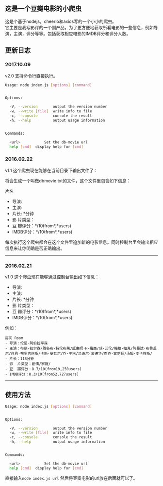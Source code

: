 ## 这是一个豆瓣电影的小爬虫

这是个基于nodejs，cheerio和axios写的一个小小的爬虫。  
它主要是我写影评的一个副产品，为了更方便地获取所看电影的一些信息，例如导演，主演，评分等等。包括获取相应电影的IMDB评分和评分人数。

## 更新日志

### 2017.10.09

v2.0 支持命令行直接执行。

```bash
Usage: node index.js [options] [command]


Options:

  -V, --version       output the version number
  -w, --write [file]  write info to file
  -c, --console       console the result
  -h, --help          output usage information


Commands:

  <url>           Set the db-movie url
  help [cmd]  display help for [cmd]
```

### 2016.02.22

v1.1 这个爬虫现在能够在当前目录下输出文件了：  

将会生成一个叫做dbmovie.txt的文件，这个文件里包含如下信息：

片名

- 导演: 
- 主演: 
- 片长: *分钟
- 影  片类型：
- 豆  瓣评分：\*/10(from\*,\*users)
- IMDB评分：\*/10(from\*,\*users)

每次执行这个爬虫都会在这个文件里追加新的电影信息。同时控制台里会输出相应信息来让你明确是否正确输出。

------

### 2016.02.21

v1.0 这个爬虫现在能够通过控制台输出如下信息：  

- 导演: 
- 主演: 
- 片长: *分钟
- 影  片类型：
- 豆  瓣评分：\*/10(from\*,\*users)
- IMDB评分：\*/10(from\*,\*users)

例如：   

```
房间 Room
- 导演：伦尼·阿伯拉罕森
- 主演：布丽·拉尔森/雅各布·特伦布莱/威廉姆·H·梅西/琼·艾伦/梅根·帕克/阿曼达·布鲁盖尔/肖恩·布里吉格斯/卡斯·安瓦尔/乔·平格/兰道尔·爱德华/杰克·富尔顿/汤姆·麦卡穆斯/
- 片长：118分钟
- 影  片类型：剧情/家庭/
- 豆  瓣评分：8.7/10(from19,250users)
- IMDB评分：8.3/10(from52,727users)
```

------

## 使用方法

```bash
Usage: node index.js [options] [command]


Options:

  -V, --version       output the version number
  -w, --write [file]  write info to file
  -c, --console       console the result
  -h, --help          output usage information


Commands:

  <url>           Set the db-movie url
  help [cmd]  display help for [cmd]
```
直接输入`node index.js url` 然后将豆瓣电影的url放在后面就可以了。
